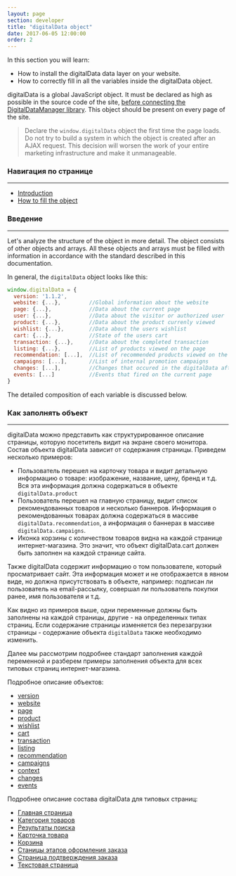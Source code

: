 ```yaml
---
layout: page
section: developer
title: "digitalData object"
date: 2017-06-05 12:00:00
order: 2
---
```


In this section you will learn:
* How to install the digitalData data layer on your website.
* How to correctly fill in all the variables inside the digitalData object.

digitalData is a global JavaScript object. It must be declared as high as possible in the source code of the site, [before connecting the DigitalDataManager library](/for-developer/snippet). This object should be present on every page of the site.

> Declare the `window.digitalData` object the first time the page loads. Do not try to build a system in which the object is created after an AJAX request. This decision will worsen the work of your entire marketing infrastructure and make it unmanageable.

### Навигация по странице
------
<ul class="page-navigation">
  <li><a href="#0">Introduction</a></li>
  <li><a href="#1">How to fill the object</a></li>
</ul>

### <a name="0"></a>Введение
------
Let's analyze the structure of the object in more detail. The object consists of other objects and arrays. All these objects and arrays must be filled with information in accordance with the standard described in this documentation.

In general, the `digitalData` object looks like this:

```javascript
window.digitalData = {
  version: '1.1.2',
  website: {...},         //Global information about the website
  page: {...},            //Data about the current page
  user: {...},            //Data about the visitor or authorized user
  product: {...},         //Data about the product currenly viewed
  wishlist: {...},        //Data about the users wishlist
  cart: {...},            //State of the users cart
  transaction: {...},     //Data about the completed transaction
  listing: {...},         //List of products viewed on the page
  recommendation: [...],  //List of recommended products viewed on the page
  campaigns: [...],       //List of internal promotion campaigns
  changes: [...],         //Changes that occured in the digitalData after it's initialization
  events: [...]           //Events that fired on the current page
}
```

The detailed composition of each variable is discussed below.

### <a name="1"></a>Как заполнять объект
------
digitalData можно представить как структурированное описание страницы, которую посетитель видит на экране своего монитора. Состав объекта digitalData зависит от содержания страницы. Приведем несколько примеров:
 - Пользователь перешел на карточку товара и видит детальную информацию о товаре: изображение, название, цену, бренд и т.д. Вся эта информация должна содержаться в объекте `digitalData.product`
 - Пользователь перешел на главную страницу, видит список рекомендованных товаров и несколько баннеров. Информация о рекомендованных товарах должна содержаться в массиве `digitalData.recommendation`, а информация о баннерах в массиве `digitalData.campaigns`.
 - Иконка корзины с количеством товаров видна на каждой странице интернет-магазина. Это значит, что объект digitalData.cart должен быть заполнен на каждой странице сайта.

Также digitalData содержит информацию о том пользователе, который просматривает сайт. Эта информация может и не отображается в явном виде, но должна присутствовать в объекте, например: подписан ли пользователь на email-рассылку, совершал ли пользователь покупки ранее, имя пользователя и т.д.

Как видно из примеров выше, одни переменные должны быть заполнены на каждой страницы, другие - на определенных типах страниц. Если содержание страницы изменяется без перезагрузки страницы - содержание объекта `digitalData` также необходимо изменить.

Далее мы рассмотрим подробнее стандарт заполнения каждой переменной и разберем примеры заполнения объекта для всех типовых страниц интернет-магазина.

Подробное описание объектов:
 - [version](/digitaldata/standard-version)
 - [website](/digitaldata/website)
 - [page](/for-developer/#listing)
 - [product](/for-developer/#listing)
 - [wishlist](/for-developer/#listing)
 - [cart](/for-developer/#listing)
 - [transaction](/for-developer/#listing)
 - [listing](/for-developer/#listing)
 - [recommendation](/for-developer/#listing)
 - [campaigns](/for-developer/#listing)
 - [context](/for-developer/#listing)
 - [changes](/for-developer/#listing)
 - [events](/for-developer/#listing)

Подробнее описание состава digitalData для типовых страниц:
 - [Главная страница](/for-developer/#main-page)
 - [Категория товаров](/for-developer/#listing)
 - [Результаты поиска](/for-developer/#listing)
 - [Карточка товара](/for-developer/#listing)
 - [Корзина](/for-developer/#listing)
 - [Станицы этапов оформления заказа](/for-developer/#listing)
 - [Страница подтверждения заказа](/for-developer/#listing)
 - [Текстовая страница](/for-developer/#listing)